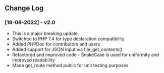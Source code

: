 ## Change Log


### [18-08-2022] - v2.0
- This is a major breaking update
- Switched to PHP 7.4 for type declaration compatibility
- Added PHPDoc for contributors and users
- Added support for JSON input via file_get_contents()
- Refactored and improved code - SnakeCase is used for uniformity and improved readability
- Made get_route method public for unit testing purposes